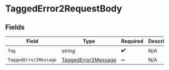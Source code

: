 # TaggedError2RequestBody


## Fields

| Field                                                                 | Type                                                                  | Required                                                              | Description                                                           |
| --------------------------------------------------------------------- | --------------------------------------------------------------------- | --------------------------------------------------------------------- | --------------------------------------------------------------------- |
| `Tag`                                                                 | *string*                                                              | :heavy_check_mark:                                                    | N/A                                                                   |
| `TaggedError2Message`                                                 | [TaggedError2Message](../../Models/Operations/TaggedError2Message.md) | :heavy_minus_sign:                                                    | N/A                                                                   |